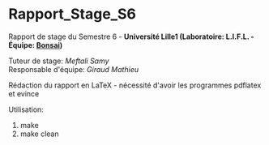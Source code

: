 Rapport_Stage_S6
================

Rapport de stage du Semestre 6 - **Université Lille1 (Laboratoire: L.I.F.L. - Équipe: [Bonsai](http://www.lifl.fr/bonsai/))**


Tuteur de stage: *Meftali Samy*  
Responsable d'équipe: *Giraud Mathieu*


Rédaction du rapport en LaTeX - nécessité d'avoir les programmes pdflatex et evince


Utilisation:

1. make
2. make clean
